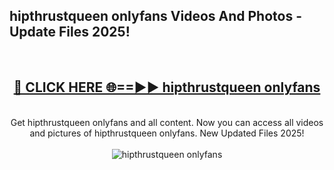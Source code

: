 <h2>hipthrustqueen onlyfans Videos And Photos - Update Files 2025!</h2>
<br>
<div align="center">
<h2><a href="https://linkcuts.com/hfmhzwbr" rel="nofollow">🔴 CLICK HERE 🌐==►► hipthrustqueen onlyfans</a></h2>
<br>
Get hipthrustqueen onlyfans and all content. Now you can access all videos and pictures of hipthrustqueen onlyfans. New Updated Files 2025!
<br>
<br>
<a href="https://linkcuts.com/hfmhzwbr" rel="nofollow" data-target="animated-image.originalLink"><img src="https://i.ibb.co.com/WyWwxjT/player-gif2.gif" alt="hipthrustqueen onlyfans" style="max-width: 100%; display: inline-block;" data-target="animated-image.originalImage"></a>
</div>
<br>